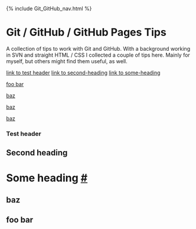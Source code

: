 {% include Git_GitHub_nav.html %}

# Git / GitHub / GitHub Pages Tips

A collection of tips to work with Git and GitHub. With a background working in SVN and straight HTML / CSS I collected a couple of tips here. Mainly for myself, but others might find them useful, as well.

[link to test header](test)
[link to second-heading](second-heading)
[link to some-heading](user-content-some-heading)

[foo bar](#foo-bar)

[baz](#baz)

[baz](.#baz)

[baz](./Git_GitHub#baz)

<h3 id=test">Test header</h3>


<h2 id="second-heading">Second heading</h2>

# Some heading <a href="#user-content-some-heading" id="some-heading">#</a>

## baz

## foo bar
